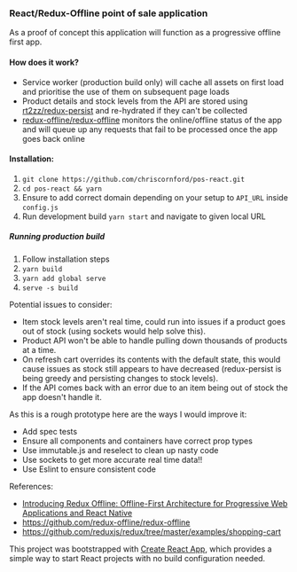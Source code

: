 ### React/Redux-Offline point of sale application
As a proof of concept this application will function as a progressive offline first app.

#### How does it work?
* Service worker (production build only) will cache all assets on first load and prioritise the use of them on subsequent page loads
* Product details and stock levels from the API are stored using [rt2zz/redux-persist](https://github.com/rt2zz/redux-persist) and re-hydrated if they can't be collected
* [redux-offline/redux-offline](https://github.com/redux-offline/redux-offline) monitors the online/offline status of the app and will queue up any requests that fail to be processed once the app goes back online

#### Installation:
1. `git clone https://github.com/chriscornford/pos-react.git`
2. `cd pos-react && yarn`
3. Ensure to add correct domain depending on your setup to `API_URL` inside `config.js`
4. Run development build `yarn start` and navigate to given local URL

##### Running production build
1. Follow installation steps
2. `yarn build`
3. `yarn add global serve`
4. `serve -s build`

Potential issues to consider:
* Item stock levels aren't real time, could run into issues if a product goes out of stock (using sockets would help solve this).
* Product API won't be able to handle pulling down thousands of products at a time.
* On refresh cart overrides its contents with the default state, this would cause issues as stock still appears to have decreased (redux-persist is being greedy and persisting changes to stock levels).
* If the API comes back with an error due to an item being out of stock the app doesn't handle it.

As this is a rough prototype here are the ways I would improve it:
* Add spec tests
* Ensure all components and containers have correct prop types
* Use immutable.js and reselect to clean up nasty code
* Use sockets to get more accurate real time data!!
* Use Eslint to ensure consistent code

References:
* [Introducing Redux Offline: Offline-First Architecture for Progressive Web Applications and React Native](https://hackernoon.com/introducing-redux-offline-offline-first-architecture-for-progressive-web-applications-and-react-68c5167ecfe0)
* https://github.com/redux-offline/redux-offline
* https://github.com/reduxjs/redux/tree/master/examples/shopping-cart

This project was bootstrapped with [Create React App](https://github.com/facebookincubator/create-react-app), which provides a simple way to start React projects with no build configuration needed.